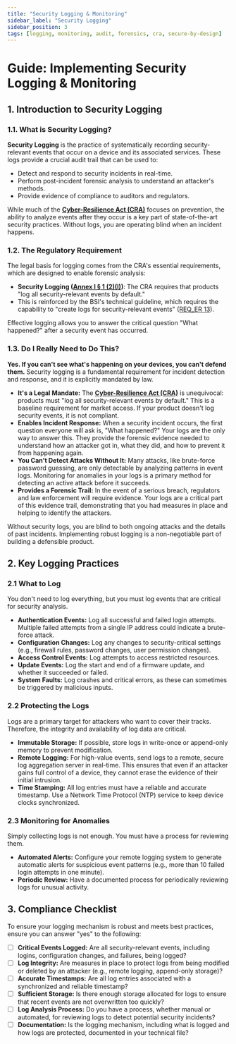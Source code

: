 ```yaml
---
title: "Security Logging & Monitoring"
sidebar_label: "Security Logging"
sidebar_position: 3
tags: [logging, monitoring, audit, forensics, cra, secure-by-design]
---
```

# Guide: Implementing Security Logging & Monitoring

## 1. Introduction to Security Logging

### 1.1. What is Security Logging?

**Security Logging** is the practice of systematically recording security-relevant events that occur on a device and its associated services. These logs provide a crucial audit trail that can be used to:
-   Detect and respond to security incidents in real-time.
-   Perform post-incident forensic analysis to understand an attacker's methods.
-   Provide evidence of compliance to auditors and regulators.

While much of the **[Cyber-Resilience Act (CRA)](./../../standards/eu/cra-overview.md)** focuses on prevention, the ability to analyze events after they occur is a key part of state-of-the-art security practices. Without logs, you are operating blind when an incident happens.

### 1.2. The Regulatory Requirement

The legal basis for logging comes from the CRA's essential requirements, which are designed to enable forensic analysis:

-   **Security Logging ([Annex I § 1 (2)(l)][cra_annexI])**: The CRA requires that products "log all security-relevant events by default."
-   This is reinforced by the BSI's technical guideline, which requires the capability to "create logs for security-relevant events" ([REQ_ER 13][bsi_tr_03183_p1]).

Effective logging allows you to answer the critical question "What happened?" after a security event has occurred.

### 1.3. Do I Really Need to Do This?

**Yes. If you can't see what's happening on your devices, you can't defend them.** Security logging is a fundamental requirement for incident detection and response, and it is explicitly mandated by law.

-   **It's a Legal Mandate:** The **[Cyber-Resilience Act (CRA)](../../standards/eu/cra-overview.md)** is unequivocal: products must "log all security-relevant events by default." This is a baseline requirement for market access. If your product doesn't log security events, it is not compliant.
-   **Enables Incident Response:** When a security incident occurs, the first question everyone will ask is, "What happened?" Your logs are the only way to answer this. They provide the forensic evidence needed to understand how an attacker got in, what they did, and how to prevent it from happening again.
-   **You Can't Detect Attacks Without It:** Many attacks, like brute-force password guessing, are only detectable by analyzing patterns in event logs. Monitoring for anomalies in your logs is a primary method for detecting an active attack before it succeeds.
-   **Provides a Forensic Trail:** In the event of a serious breach, regulators and law enforcement will require evidence. Your logs are a critical part of this evidence trail, demonstrating that you had measures in place and helping to identify the attackers.

Without security logs, you are blind to both ongoing attacks and the details of past incidents. Implementing robust logging is a non-negotiable part of building a defensible product.

## 2. Key Logging Practices

### 2.1 What to Log
You don't need to log everything, but you must log events that are critical for security analysis.
- **Authentication Events:** Log all successful and failed login attempts. Multiple failed attempts from a single IP address could indicate a brute-force attack.
- **Configuration Changes:** Log any changes to security-critical settings (e.g., firewall rules, password changes, user permission changes).
- **Access Control Events:** Log attempts to access restricted resources.
- **Update Events:** Log the start and end of a firmware update, and whether it succeeded or failed.
- **System Faults:** Log crashes and critical errors, as these can sometimes be triggered by malicious inputs.

### 2.2 Protecting the Logs
Logs are a primary target for attackers who want to cover their tracks. Therefore, the integrity and availability of log data are critical.
- **Immutable Storage:** If possible, store logs in write-once or append-only memory to prevent modification.
- **Remote Logging:** For high-value events, send logs to a remote, secure log aggregation server in real-time. This ensures that even if an attacker gains full control of a device, they cannot erase the evidence of their initial intrusion.
- **Time Stamping:** All log entries must have a reliable and accurate timestamp. Use a Network Time Protocol (NTP) service to keep device clocks synchronized.

### 2.3 Monitoring for Anomalies
Simply collecting logs is not enough. You must have a process for reviewing them.
- **Automated Alerts:** Configure your remote logging system to generate automatic alerts for suspicious event patterns (e.g., more than 10 failed login attempts in one minute).
- **Periodic Review:** Have a documented process for periodically reviewing logs for unusual activity.

## 3. Compliance Checklist

To ensure your logging mechanism is robust and meets best practices, ensure you can answer "yes" to the following:

- [ ] **Critical Events Logged:** Are all security-relevant events, including logins, configuration changes, and failures, being logged?
- [ ] **Log Integrity:** Are measures in place to protect logs from being modified or deleted by an attacker (e.g., remote logging, append-only storage)?
- [ ] **Accurate Timestamps:** Are all log entries associated with a synchronized and reliable timestamp?
- [ ] **Sufficient Storage:** Is there enough storage allocated for logs to ensure that recent events are not overwritten too quickly?
- [ ] **Log Analysis Process:** Do you have a process, whether manual or automated, for reviewing logs to detect potential security incidents?
- [ ] **Documentation:** Is the logging mechanism, including what is logged and how logs are protected, documented in your technical file?

<!-- Citations -->
[cra_annexI]: https://eur-lex.europa.eu/legal-content/EN/TXT/?uri=CELEX:02024R2847-20241120#anx_I "CRA Annex I – Essential cybersecurity requirements"
[bsi_tr_03183_p1]: https://www.bsi.bund.de/SharedDocs/Downloads/EN/BSI/Publications/TechGuidelines/TR03183/BSI-TR-03183-1-0_9_0.pdf "BSI TR-03183 Part 1: General requirements"